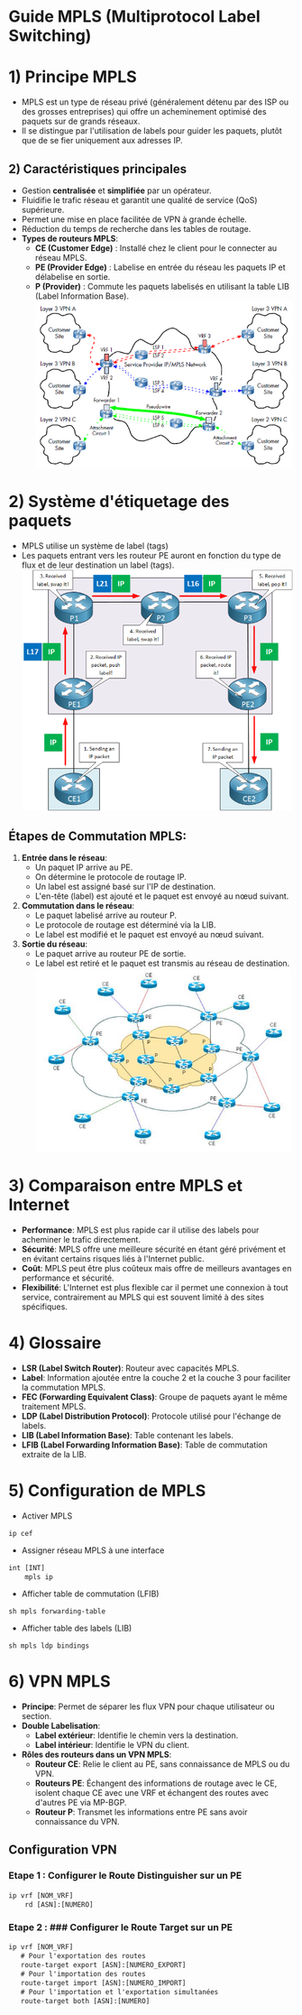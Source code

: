 # **Guide MPLS (Multiprotocol Label Switching)**

# **1) Principe MPLS**
- MPLS est un type de réseau privé (généralement détenu par des ISP ou des grosses entreprises) qui offre un acheminement optimisé des paquets sur de grands réseaux.
- Il se distingue par l'utilisation de labels pour guider les paquets, plutôt que de se fier uniquement aux adresses IP.
## 2) Caractéristiques principales
- Gestion **centralisée** et **simplifiée** par un opérateur.
- Fluidifie le trafic réseau et garantit une qualité de service (QoS) supérieure.
- Permet une mise en place facilitée de VPN à grande échelle.
- Réduction du temps de recherche dans les tables de routage.
- **Types de routeurs MPLS**:
    - **CE (Customer Edge)** : Installé chez le client pour le connecter au réseau MPLS.
    - **PE (Provider Edge)** : Labelise en entrée du réseau les paquets IP et délabelise en sortie.
    - **P (Provider)** : Commute les paquets labelisés en utilisant la table LIB (Label Information Base).
![MPLS1.png](https://github.com/egoMasa/Illustrations/blob/main/Illustrations/MPLS1.png)

# **2) Système d'étiquetage des paquets**
* MPLS utilise un système de label (tags) 
* Les paquets entrant vers les routeur PE auront en fonction du type de flux et de leur destination un label (tags).
![MPLS3.png](https://github.com/egoMasa/Illustrations/blob/main/Illustrations/MPLS3.png)

## **Étapes de Commutation MPLS**:
1. **Entrée dans le réseau**:
    - Un paquet IP arrive au PE.
    - On détermine le protocole de routage IP.
    - Un label est assigné basé sur l'IP de destination.
    - L'en-tête (label) est ajouté et le paquet est envoyé au nœud suivant.
2. **Commutation dans le réseau**:
    - Le paquet labelisé arrive au routeur P.
    - Le protocole de routage est déterminé via la LIB.
    - Le label est modifié et le paquet est envoyé au nœud suivant.
3. **Sortie du réseau**:
    - Le paquet arrive au routeur PE de sortie.
    - Le label est retiré et le paquet est transmis au réseau de destination.
![MPLS2.png](https://github.com/egoMasa/Illustrations/blob/main/Illustrations/MPLS2.png)

# **3) Comparaison entre MPLS et Internet**
- **Performance**: MPLS est plus rapide car il utilise des labels pour acheminer le trafic directement.
- **Sécurité**: MPLS offre une meilleure sécurité en étant géré privément et en évitant certains risques liés à l'Internet public.
- **Coût**: MPLS peut être plus coûteux mais offre de meilleurs avantages en performance et sécurité.
- **Flexibilité**: L'Internet est plus flexible car il permet une connexion à tout service, contrairement au MPLS qui est souvent limité à des sites spécifiques.

# **4) Glossaire**
- **LSR (Label Switch Router)**: Routeur avec capacités MPLS.
- **Label**: Information ajoutée entre la couche 2 et la couche 3 pour faciliter la commutation MPLS.
- **FEC (Forwarding Equivalent Class)**: Groupe de paquets ayant le même traitement MPLS.
- **LDP (Label Distribution Protocol)**: Protocole utilisé pour l'échange de labels.
- **LIB (Label Information Base)**: Table contenant les labels.
- **LFIB (Label Forwarding Information Base)**: Table de commutation extraite de la LIB.

# 5) Configuration de MPLS
* Activer MPLS
```
ip cef
```
* Assigner réseau MPLS à une interface
```
int [INT]
	mpls ip
```
* Afficher table de commutation (LFIB)
```
sh mpls forwarding-table
```
* Afficher table des labels (LIB)
```
sh mpls ldp bindings
```

# **6) VPN MPLS**
- **Principe**: Permet de séparer les flux VPN pour chaque utilisateur ou section.
- **Double Labelisation**:
    - **Label extérieur**: Identifie le chemin vers la destination.
    - **Label intérieur**: Identifie le VPN du client.
- **Rôles des routeurs dans un VPN MPLS**:
    - **Routeur CE**: Relie le client au PE, sans connaissance de MPLS ou du VPN.
    - **Routeurs PE**: Échangent des informations de routage avec le CE, isolent chaque CE avec une VRF et échangent des routes avec d'autres PE via MP-BGP.
    - **Routeur P**: Transmet les informations entre PE sans avoir connaissance du VPN.

## Configuration VPN
### Etape 1 : Configurer le Route Distinguisher sur un PE
```
ip vrf [NOM_VRF] 
	rd [ASN]:[NUMERO]
```
### Etape 2 : ### Configurer le Route Target sur un PE
```
ip vrf [NOM_VRF]
   # Pour l'exportation des routes
   route-target export [ASN]:[NUMERO_EXPORT]
   # Pour l'importation des routes
   route-target import [ASN]:[NUMERO_IMPORT]
   # Pour l'importation et l'exportation simultanées
   route-target both [ASN]:[NUMERO]
```
